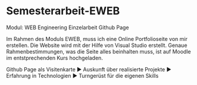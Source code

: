 # Semesterarbeit-EWEB
Modul: WEB Engineering
Einzelarbeit Github Page

Im Rahmen des Moduls EWEB, muss ich eine Online Portfolioseite von mir erstellen. Die Website wird mit der Hilfe von Visual Studio erstellt. Genaue Rahmenbestimmungen, was die Seite alles beinhalten muss, ist auf Moodle im entstprechenden Kurs hochgeladen.


Github Page als Visitenkarte
▶ Auskunft über realisierte Projekte
▶ Erfahrung in Technologien
▶ Turngerüst für die eigenen Skills
